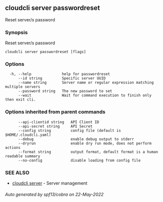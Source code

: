 ## cloudcli server passwordreset

Reset server/s password

### Synopsis

Reset server/s password

```
cloudcli server passwordreset [flags]
```

### Options

```
  -h, --help              help for passwordreset
      --id string         Specific server UUID
      --name string       Server name or regular expression matching multiple servers
      --password string   The new password to set
      --wait              Wait for command execution to finish only then exit cli.
```

### Options inherited from parent commands

```
      --api-clientid string   API Client ID
      --api-secret string     API Secret
      --config string         config file (default is $HOME/.cloudcli.yaml)
      --debug                 enable debug output to stderr
      --dryrun                enable dry run mode, does not perform actions
      --format string         output format, default format is a human readable summary
      --no-config             disable loading from config file
```

### SEE ALSO

* [cloudcli server](cloudcli_server.md)	 - Server management

###### Auto generated by spf13/cobra on 22-May-2022
